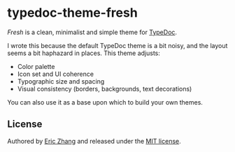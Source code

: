 # typedoc-theme-fresh

_Fresh_ is a clean, minimalist and simple theme for [TypeDoc](https://typedoc.org/).

I wrote this because the default TypeDoc theme is a bit noisy, and the layout seems a bit haphazard in places. This theme adjusts:

- Color palette
- Icon set and UI coherence
- Typographic size and spacing
- Visual consistency (borders, backgrounds, text decorations)

You can also use it as a base upon which to build your own themes.

## License

Authored by [Eric Zhang](https://www.ekzhang.com/) and released under the [MIT license](LICENSE).
